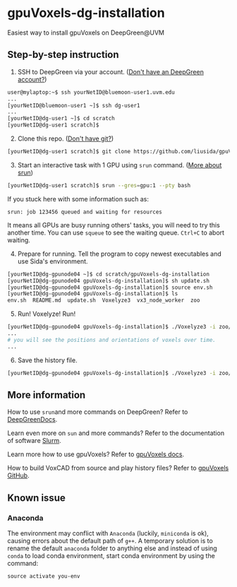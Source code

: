 # gpuVoxels-dg-installation
Easiest way to install gpuVoxels on DeepGreen@UVM

## Step-by-step instruction

1. SSH to DeepGreen via your account. ([Don't have an DeepGreen account?](https://www.uvm.edu/vacc/request-account))

```bash
user@mylaptop:~$ ssh yourNetID@bluemoon-user1.uvm.edu
...
[yourNetID@bluemoon-user1 ~]$ ssh dg-user1
...
[yourNetID@dg-user1 ~]$ cd scratch
[yourNetID@dg-user1 scratch]$ 
```

2. Clone this repo. ([Don't have git?](https://git-scm.com/book/en/v2/Getting-Started-Installing-Git))

```bash
[yourNetID@dg-user1 scratch]$ git clone https://github.com/liusida/gpuVoxels-dg-installation.git
```

3. Start an interactive task with 1 GPU using `srun` command. ([More about srun](https://slurm.schedmd.com/srun.html))

```bash
[yourNetID@dg-user1 scratch]$ srun --gres=gpu:1 --pty bash
```

If you stuck here with some information such as:
```
srun: job 123456 queued and waiting for resources
```
It means all GPUs are busy running others' tasks, you will need to try this another time. You can use `squeue` to see the waiting queue. `Ctrl+C` to abort waiting.

4. Prepare for running. Tell the program to copy newest executables and use Sida's environment.

```bash
[yourNetID@dg-gpunode04 ~]$ cd scratch/gpuVoxels-dg-installation
[yourNetID@dg-gpunode04 gpuVoxels-dg-installation]$ sh update.sh
[yourNetID@dg-gpunode04 gpuVoxels-dg-installation]$ source env.sh
[yourNetID@dg-gpunode04 gpuVoxels-dg-installation]$ ls
env.sh  README.md  update.sh  Voxelyze3  vx3_node_worker  zoo
```

5. Run! Voxelyze! Run!

```bash
[yourNetID@dg-gpunode04 gpuVoxels-dg-installation]$ ./Voxelyze3 -i zoo/basic/
...
# you will see the positions and orientations of voxels over time.
...
```

6. Save the history file.

```bash
[yourNetID@dg-gpunode04 gpuVoxels-dg-installation]$ ./Voxelyze3 -i zoo/basic/ > a.history
```

## More information

How to use `srun`and more commands on DeepGreen? Refer to [DeepGreenDocs](https://wiki.uvm.edu/w/DeepGreenDocs).

Learn even more on `sun` and more commands? Refer to the documentation of software [Slurm](https://slurm.schedmd.com/srun.html).

Learn more how to use gpuVoxels? Refer to [gpuVoxels docs](https://gpuvoxels.readthedocs.io/en/docs/).

How to build VoxCAD from source and play history files? Refer to [gpuVoxels GitHub](https://github.com/liusida/gpuVoxels).

## Known issue

### Anaconda

The environment may conflict with `Anaconda` (luckily, `miniconda` is ok), causing errors about the default path of `g++`. A temporary solution is to rename the default `anaconda` folder to anything else and instead of using `conda` to load conda environment, start conda environment by using the command: 
```
source activate you-env
```
